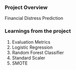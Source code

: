 ### Project Overview

 Financial Distress Prediction


### Learnings from the project

 1. Evaluation Metrics
2. Logistic Regression
3. Random Forest Classifier
4. Standard Scaler
5. SMOTE


